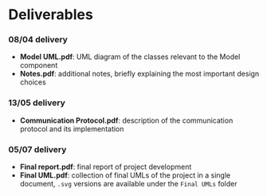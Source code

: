 # Deliverables
### 08/04 delivery
* __Model UML.pdf__: UML diagram of the classes relevant to the Model component
* __Notes.pdf__: additional notes, briefly explaining the most important design choices

### 13/05 delivery
* __Communication Protocol.pdf__: description of the communication protocol and its implementation

### 05/07 delivery
* __Final report.pdf__: final report of project development
* __Final UML.pdf__: collection of final UMLs of the project in a single document, `.svg` versions are available under the `Final UMLs` folder